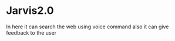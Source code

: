 # Jarvis2.0
In here it can search the web using voice command also it can give feedback to the user 
